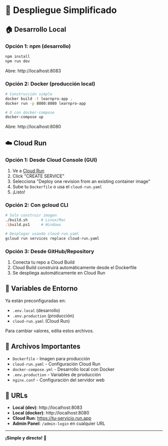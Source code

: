 # 🚀 Despliegue Simplificado

## 🏠 Desarrollo Local

### Opción 1: npm (desarrollo)
```bash
npm install
npm run dev
```
Abre: http://localhost:8083

### Opción 2: Docker (producción local)
```bash
# Construcción simple
docker build -t learnpro-app .
docker run -p 8080:8080 learnpro-app

# O con docker-compose
docker-compose up
```
Abre: http://localhost:8080

## ☁️ Cloud Run

### Opción 1: Desde Cloud Console (GUI)
1. Ve a [Cloud Run](https://console.cloud.google.com/run)
2. Click "CREATE SERVICE"
3. Selecciona "Deploy one revision from an existing container image"
4. Sube tu `Dockerfile` o usa el `cloud-run.yaml`
5. ¡Listo!

### Opción 2: Con gcloud CLI
```bash
# Solo construir imagen
./build.sh      # Linux/Mac
.\build.ps1     # Windows

# Desplegar usando cloud-run.yaml
gcloud run services replace cloud-run.yaml
```

### Opción 3: Desde GitHub/Repository
1. Conecta tu repo a Cloud Build
2. Cloud Build construirá automáticamente desde el Dockerfile
3. Se despliega automáticamente en Cloud Run

## 🔧 Variables de Entorno

Ya están preconfiguradas en:
- `.env.local` (desarrollo)
- `.env.production` (producción)
- `cloud-run.yaml` (Cloud Run)

Para cambiar valores, edita estos archivos.

## 📁 Archivos Importantes

- `Dockerfile` - Imagen para producción
- `cloud-run.yaml` - Configuración Cloud Run
- `docker-compose.yml` - Desarrollo local con Docker
- `.env.production` - Variables de producción
- `nginx.conf` - Configuración del servidor web

## 🎯 URLs

- **Local (dev)**: http://localhost:8083
- **Local (docker)**: http://localhost:8080  
- **Cloud Run**: https://tu-servicio.run.app
- **Admin Panel**: `/admin-login` en cualquier URL

---

**¡Simple y directo! 🎉**
